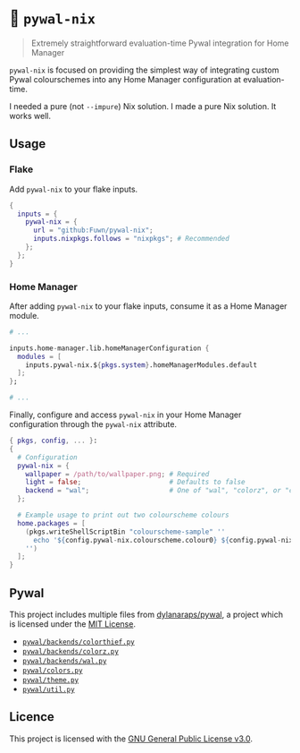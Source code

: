 # 🌈 `pywal-nix`

> Extremely straightforward evaluation-time Pywal integration for Home Manager

`pywal-nix` is focused on providing the simplest way of integrating custom
Pywal colourschemes into any Home Manager configuration at evaluation-time.

I needed a pure (not `--impure`) Nix solution. I made a pure Nix solution. It
works well.

## Usage

### Flake

Add `pywal-nix` to your flake inputs.

```nix
{
  inputs = {
    pywal-nix = {
      url = "github:Fuwn/pywal-nix";
      inputs.nixpkgs.follows = "nixpkgs"; # Recommended
    };
  };
}
```

### Home Manager

After adding `pywal-nix` to your flake inputs, consume it as a Home Manager
module.

```nix
# ...

inputs.home-manager.lib.homeManagerConfiguration {
  modules = [
    inputs.pywal-nix.${pkgs.system}.homeManagerModules.default
  ];
};

# ...
```

Finally, configure and access `pywal-nix` in your Home Manager configuration through
the `pywal-nix` attribute.

```nix
{ pkgs, config, ... }:
{
  # Configuration
  pywal-nix = {
    wallpaper = /path/to/wallpaper.png; # Required
    light = false;                      # Defaults to false
    backend = "wal";                    # One of "wal", "colorz", or "colorthief"; Defaults to "wal"
  };

  # Example usage to print out two colourscheme colours
  home.packages = [
    (pkgs.writeShellScriptBin "colourscheme-sample" ''
      echo '${config.pywal-nix.colourscheme.colour0} ${config.pywal-nix.colourscheme.colour15}'
    '')
  ];
}
```

## Pywal

This project includes multiple files from
[dylanaraps/pywal](https://github.com/dylanaraps/pywal), a project which is
licensed under the [MIT License](./pywal/LICENSE.md).

- [`pywal/backends/colorthief.py`](https://github.com/dylanaraps/pywal/blob/master/pywal/backends/colorthief.py)
- [`pywal/backends/colorz.py`](https://github.com/dylanaraps/pywal/blob/master/pywal/backends/colorz.py)
- [`pywal/backends/wal.py`](https://github.com/dylanaraps/pywal/blob/master/pywal/backends/wal.py)
- [`pywal/colors.py`](https://github.com/dylanaraps/pywal/blob/master/pywal/colors.py)
- [`pywal/theme.py`](https://github.com/dylanaraps/pywal/blob/master/pywal/theme.py)
- [`pywal/util.py`](https://github.com/dylanaraps/pywal/blob/master/pywal/util.py)

## Licence

This project is licensed with the [GNU General Public License v3.0](./LICENSE).
